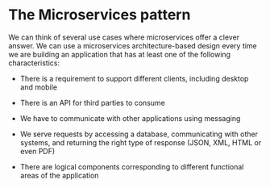 # The Microservices pattern


We can think of several use cases where microservices offer a clever answer. We can use a
microservices architecture-based design every time we are building an application that has
at least one of the following characteristics:


+ There is a requirement to support different clients, including desktop and mobile

+ There is an API for third parties to consume

+ We have to communicate with other applications using messaging

+ We serve requests by accessing a database, communicating with other systems,
  and returning the right type of response (JSON, XML, HTML or even PDF)

+ There are logical components corresponding to different functional areas of the
application


